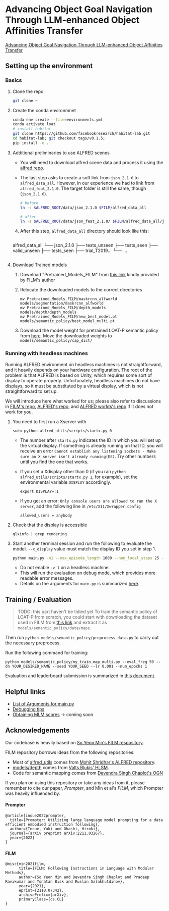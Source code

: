 # Advancing Object Goal Navigation Through LLM-enhanced Object Affinities Transfer

[Advancing Object Goal Navigation Through LLM-enhanced Object Affinities Transfer](https://arxiv.org/abs/2403.09971)<br />

## Setting up the environment

### Basics

1. Clone the repo

   ```bash
   git clone ~
   ```

2. Create the conda environmnet

   ```bash
   conda env create --file=environments.yml
   conda activate loat
   # install habitat
   git clone https://github.com/facebookresearch/habitat-lab.git
   cd habitat-lab; git checkout tags/v0.1.5; 
   pip install -e .
   ```

3. Additional preliminaries to use ALFRED scenes

   - You will need to download alfred scene data and process it using the [alfred repo]().

   - The last step asks to create a soft link from `json_2.1.0` to `alfred_data_all`. However, in our experience we had to link from `alfred_feat_2.1.0`. The target folder is still the same, though (`json_2.1.0`).

     ```bash
     # before
     ln -s $ALFRED_ROOT/data/json_2.1.0 $FILM/alfred_data_all
     
     # after
     ln -s $ALFRED_ROOT/data/json_feat_2.1.0/ $FILM/alfred_data_all/json_2.1.0
     ```
     
   4. After this step, `alfred_data_all` directory should look like this:

      ```bash
   alfred_data_all
      └── json_2.1.0
       ├── tests_unseen
          ├── tests_seen
          ├── valid_unseen
          ├── tests_seen
          ├── trial_T2019...
          └── ...
      ```

4. Download Trained models

   1. Download "Pretrained_Models_FILM" from [this link](https://drive.google.com/file/d/1mkypSblrc0U3k3kGcuPzVOaY1Rt9Lqpa/view?usp=sharing) kindly provided by FILM's author

   2. Relocate the downloaded models to the correct directories

      ```
      mv Pretrained_Models_FILM/maskrcnn_alfworld models/segmentation/maskrcnn_alfworld
      mv Pretrained_Models_FILM/depth_models models/depth/depth_models
      mv Pretrained_Models_FILM/new_best_model.pt models/semantic_policy/best_model_multi.pt
      ```
   3. Download the model weight for pretrained LOAT-P semantic policy from [here](https://drive.google.com/drive/folders/1XSB77pWJmC8NA8INVbCofP918fdoikEk?usp=drive_link). Move the downloaded weights to `models/semantic_policy/cap_dict/`
### Running with headless machines

Running ALFRED environment on headless machines is not straightforward, and it heavily depends on your hardware configuration. The root of the problem is that ALFRED is based on Unity, which requires some sort of display to operate properly. Unfortunately, headless machines do not have displays, so it must be substituted by a virtual display, which is not straightforward to set up.

We will introduce here what worked for us; please also refer to discussions in [FILM's repo](https://github.com/soyeonm/FILM), [ALFRED's repo](https://github.com/askforalfred/alfred), and [ALFRED worlds's repo](https://github.com/alfworld/alfworld) if it does not work for you.

1. You need to first run a Xserver with 

   ```
   sudo python alfred_utils/scripts/startx.py 0
   ```

   - The number after `startx.py` indicates the ID in which you will set up the virtual display. If something is already running on that ID, you will receive an error `Cannot establish any listening sockets - Make sure an X server isn't already running(EE)`. Try other numbers until you find the one that works.

   - If you set a Xdisplay other than 0 (if you ran `python alfred_utils/scripts/startx.py 1`, for example), set the environmental variable `DISPLAY` accordingly.

     ```
     export DISPLAY=:1
     ```

   - If you get an error: `Only console users are allowed to run the X server`, add the following line in `/etc/X11/Xwrapper.config`

     ```
     allowed_users = anybody
     ```

2. Check that the display is accessible

   ```
   glxinfo | grep rendering
   ```

3. Start another terminal session and run the following to evaluate the model. `--x_display` value must match the display ID you set in step 1. 

   ```bash
   python main.py -n1 --max_episode_length 1000 --num_local_steps 25 --num_processes 1 --eval_split valid_unseen --from_idx 0 --to_idx 510 --max_fails 10 --debug_local --learned_depth --use_sem_seg --set_dn testrun -v 0 --which_gpu 0 --x_display 0 --sem_policy_type mlm --mlm_fname mlmscore_equal --mlm_options aggregate_sum sem_search_all spatial_norm temperature_annealing new_obstacle_fn no_slice_replay --seed 1 --splits alfred_data_small/splits/oct21.json --grid_sz 240 --mlm_temperature 1 --approx_last_action_success --language_granularity high --centering_strategy local_adjustment --target_offset_interaction 0.5 --obstacle_selem 9 --debug_env
   ```

   - Do not enable `-v 1` on a headless machine.
   - This will run the evaluation on debug mode, which provides more readable error messages.
   - Details on the arguments for `main.py` is summarized [here](evaluation.md).



## Training / Evaluation
> TODO: this part haven't be tidied yet
To train the semantic policy of LOAT-P from scratch, you could start with downloading the dataset used in FILM from [this link](https://drive.google.com/file/d/1TWxKSAxvYKA8hi1RyUgQ0CGmLSe4UR_n/view?usp=sharing) and extract it as `models/semantic_policy/data/maps`.

Then run `python models/semantic_policy/preprocess_data.py` to carry out the necessary preprocess.

Run the following command for training:
```
python models/semantic_policy/my_train_map_multi.py --eval_freq 50 --dn YOUR_DESIRED_NAME --seed YOUR_SEED --lr 0.001 --num_epochs 1 
```

Evaluation and leaderboard submission is summarized in [this document](evaluation.md).



## Helpful links

- [List of Arguments for main.py](evaluation.md)
- [Debugging tips](debugging.md)
- [Obtaining MLM scores]() → coming soon




## Acknowledgements

Our codebase is heavily based on [So Yeon Min's FILM respository](https://github.com/soyeonm/FILM).

FILM repository borrows ideas from the following repositories:

- Most of [alfred_utils](https://github.com/soyeonm/FILM/control_helper/alfred_utils) comes from [Mohit Shridhar's ALFRED repository](https://github.com/askforalfred/alfred).
- [models/depth](https://github.com/soyeonm/FILM/tree/public/models/depth) comes from [Valts Blukis' HLSM](https://github.com/valtsblukis/hlsm).
- Code for semantic mapping comes from [Devendra Singh Chaplot's OGN](https://github.com/devendrachaplot/OGN)



If you plan on using this repository or take any ideas from it, please remember to cite our paper, *Prompter*, and Min et al's *FILM*, which Prompter was heavily influenced by.

#### Prompter

```
@article{inoue2022prompter,
  title={Prompter: Utilizing large language model prompting for a data efficient embodied instruction following},
  author={Inoue, Yuki and Ohashi, Hiroki},
  journal={arXiv preprint arXiv:2211.03267},
  year={2022}
}
```

#### FILM

```
@misc{min2021film,
      title={FILM: Following Instructions in Language with Modular Methods}, 
      author={So Yeon Min and Devendra Singh Chaplot and Pradeep Ravikumar and Yonatan Bisk and Ruslan Salakhutdinov},
      year={2021},
      eprint={2110.07342},
      archivePrefix={arXiv},
      primaryClass={cs.CL}
}
```

